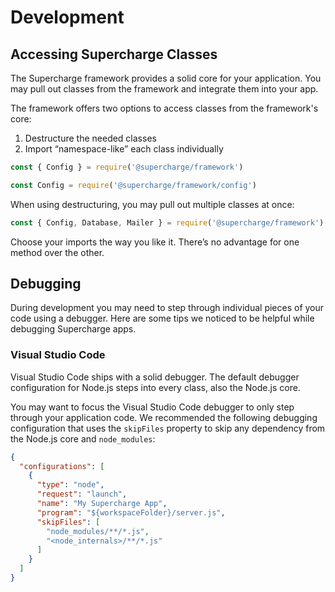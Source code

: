 # Development


## Accessing Supercharge Classes
The Supercharge framework provides a solid core for your application. You may pull out classes from the framework and integrate them into your app.

The framework offers two options to access classes from the framework's core:

1. Destructure the needed classes
2. Import “namespace-like” each class individually

```js
const { Config } = require('@supercharge/framework')

const Config = require('@supercharge/framework/config')
```

When using destructuring, you may pull out multiple classes at once:

```js
const { Config, Database, Mailer } = require('@supercharge/framework')
```

Choose your imports the way you like it. There’s no advantage for one method over the other.


## Debugging
During development you may need to step through individual pieces of your code using a debugger. Here are some tips we noticed to be helpful while debugging Supercharge apps.


### Visual Studio Code
Visual Studio Code ships with a solid debugger. The default debugger configuration for Node.js steps into every class, also the Node.js core.

You may want to focus the Visual Studio Code debugger to only step through your application code. We recommended the following debugging configuration that uses the `skipFiles` property to skip any dependency from the Node.js core and `node_modules`:

```json
{
  "configurations": [
    {
      "type": "node",
      "request": "launch",
      "name": "My Supercharge App",
      "program": "${workspaceFolder}/server.js",
      "skipFiles": [
        "node_modules/**/*.js",
        "<node_internals>/**/*.js"
      ]
    }
  ]
}
```
